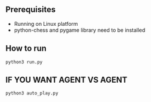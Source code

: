 ## Prerequisites
- Running on Linux platform
- python-chess and pygame library need to be installed
## How to run
```
python3 run.py
```
## IF YOU WANT AGENT VS AGENT
```
python3 auto_play.py
```